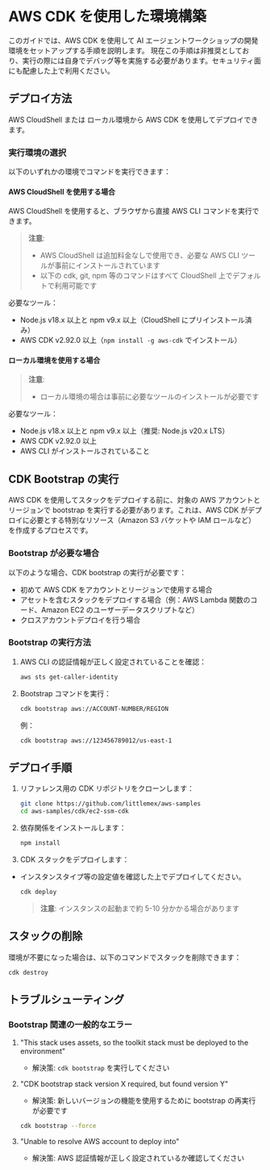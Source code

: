 # AWS CDK を使用した環境構築

このガイドでは、AWS CDK を使用して AI エージェントワークショップの開発環境をセットアップする手順を説明します。
現在この手順は非推奨としており、実行の際には自身でデバッグ等を実施する必要があります。セキュリティ面にも配慮した上で利用ください。

## デプロイ方法

AWS CloudShell または ローカル環境から AWS CDK を使用してデプロイできます。

### 実行環境の選択

以下のいずれかの環境でコマンドを実行できます：

#### AWS CloudShell を使用する場合

AWS CloudShell を使用すると、ブラウザから直接 AWS CLI コマンドを実行できます。

> **注意**: 
> - AWS CloudShell は追加料金なしで使用でき、必要な AWS CLI ツールが事前にインストールされています
> - 以下の cdk, git, npm 等のコマンドはすべて CloudShell 上でデフォルトで利用可能です

必要なツール：
- Node.js v18.x 以上と npm v9.x 以上（CloudShell にプリインストール済み）
- AWS CDK v2.92.0 以上（`npm install -g aws-cdk` でインストール）

#### ローカル環境を使用する場合

> **注意**:
> - ローカル環境の場合は事前に必要なツールのインストールが必要です

必要なツール：
- Node.js v18.x 以上と npm v9.x 以上（推奨: Node.js v20.x LTS）
- AWS CDK v2.92.0 以上
- AWS CLI がインストールされていること

## CDK Bootstrap の実行

AWS CDK を使用してスタックをデプロイする前に、対象の AWS アカウントとリージョンで bootstrap を実行する必要があります。これは、AWS CDK がデプロイに必要とする特別なリソース（Amazon S3 バケットや IAM ロールなど）を作成するプロセスです。

### Bootstrap が必要な場合

以下のような場合、CDK bootstrap の実行が必要です：

- 初めて AWS CDK をアカウントとリージョンで使用する場合
- アセットを含むスタックをデプロイする場合（例：AWS Lambda 関数のコード、Amazon EC2 のユーザーデータスクリプトなど）
- クロスアカウントデプロイを行う場合

### Bootstrap の実行方法

1. AWS CLI の認証情報が正しく設定されていることを確認：
   ```bash
   aws sts get-caller-identity
   ```

2. Bootstrap コマンドを実行：
   ```bash
   cdk bootstrap aws://ACCOUNT-NUMBER/REGION
   ```
   例：
   ```bash
   cdk bootstrap aws://123456789012/us-east-1
   ```

## デプロイ手順

1. リファレンス用の CDK リポジトリをクローンします：
   ```bash
   git clone https://github.com/littlemex/aws-samples
   cd aws-samples/cdk/ec2-ssm-cdk
   ```

2. 依存関係をインストールします：
   ```bash
   npm install
   ```

3. CDK スタックをデプロイします：

- インスタンスタイプ等の設定値を確認した上でデプロイしてください。

   ```bash
   cdk deploy
   ```

   > **注意**: インスタンスの起動まで約 5-10 分かかる場合があります

## スタックの削除

環境が不要になった場合は、以下のコマンドでスタックを削除できます：

```bash
cdk destroy
```

## トラブルシューティング

### Bootstrap 関連の一般的なエラー

1. "This stack uses assets, so the toolkit stack must be deployed to the environment"
   - 解決策: `cdk bootstrap` を実行してください

2. "CDK bootstrap stack version X required, but found version Y"
   - 解決策: 新しいバージョンの機能を使用するために bootstrap の再実行が必要です
   ```bash
   cdk bootstrap --force
   ```

3. "Unable to resolve AWS account to deploy into"
   - 解決策: AWS 認証情報が正しく設定されているか確認してください
